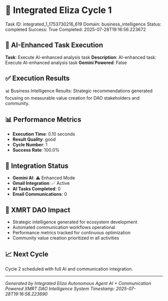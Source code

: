 # 🤖 Integrated Eliza Cycle 1
Task ID: integrated_1_1753730216_619
Domain: business_intelligence
Status: completed
Success: True
Completed: 2025-07-28T19:16:56.223672

## 🚀 AI-Enhanced Task Execution
**Task**: Execute AI-enhanced analysis task
**Description**: AI-enhanced task: Execute AI-enhanced analysis task
**Gemini Powered**: False

## ✅ Execution Results
📊 Business Intelligence Results: Strategic recommendations generated focusing on measurable value creation for DAO stakeholders and community.

## 📊 Performance Metrics
- **Execution Time**: 0.10 seconds
- **Result Quality**: good
- **Cycle Number**: 1
- **Success Rate**: 100.0%

## 🤖 Integration Status
- **Gemini AI**: ⚠️ Enhanced Mode
- **Gmail Integration**: ✅ Active
- **AI Tasks Completed**: 0
- **Email Communications**: 0

## 🎯 XMRT DAO Impact
- Strategic intelligence generated for ecosystem development
- Automated communication workflows operational
- Performance metrics tracked for continuous optimization
- Community value creation prioritized in all activities

## 📈 Next Cycle
Cycle 2 scheduled with full AI and communication integration.

---
*Generated by Integrated Eliza Autonomous Agent*
*AI + Communication Powered XMRT DAO Intelligence System*
*Timestamp: 2025-07-28T19:16:56.223690*
